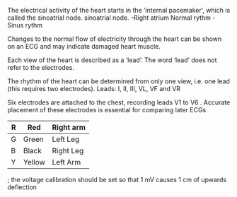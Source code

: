 The electrical activity of the heart starts in the ‘internal pacemaker’, which is called the sinoatrial node.
sinoatrial node.  -Right atrium
Normal rythm - Sinus rythm

Changes to the normal flow of electricity through the heart can be shown on an ECG and may indicate damaged heart muscle. 

Each view of the heart is described as a ‘lead’. The word ‘lead’ does not refer to the electrodes.

The rhythm of the heart can be determined from only one view, i.e. one lead (this requires two electrodes).
Leads:
I, II, III, VL, VF and VR

Six electrodes are attached to the chest, recording leads V1 to V6 . Accurate placement of these electrodes is essential for comparing later ECGs

| R | Red | Right arm  |
|---|-------|---|
| G |   Green | Left Leg  |
| B |  Black     | Right Leg |
| Y | Yellow | Left Arm | 

; the voltage calibration should be set so that 1 mV causes 1 cm of upwards deflection

